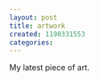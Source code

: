 ```yaml
---
layout: post
title: artwork
created: 1190331553
categories:
---
```

<p>My latest piece of art.</p>
<p><img class="" alt="" src="http://mathews2000.com/drupal/files/Samuel%20art.jpg" /></p>
